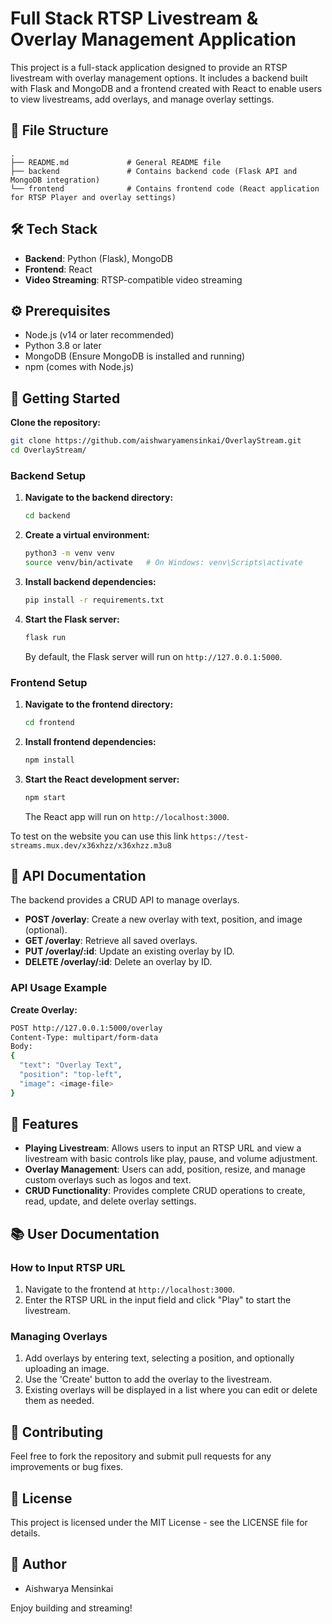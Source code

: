 
# Full Stack RTSP Livestream & Overlay Management Application

This project is a full-stack application designed to provide an RTSP livestream with overlay management options. It includes a backend built with Flask and MongoDB and a frontend created with React to enable users to view livestreams, add overlays, and manage overlay settings.

## 📂 File Structure
```
.
├── README.md             # General README file
├── backend               # Contains backend code (Flask API and MongoDB integration)
└── frontend              # Contains frontend code (React application for RTSP Player and overlay settings)
```

## 🛠️ Tech Stack
- **Backend**: Python (Flask), MongoDB
- **Frontend**: React
- **Video Streaming**: RTSP-compatible video streaming

## ⚙️ Prerequisites
- Node.js (v14 or later recommended)
- Python 3.8 or later
- MongoDB (Ensure MongoDB is installed and running)
- npm (comes with Node.js)

## 🚀 Getting Started

**Clone the repository:**
   ```bash
   git clone https://github.com/aishwaryamensinkai/OverlayStream.git
   cd OverlayStream/
   ```

### Backend Setup
1. **Navigate to the backend directory:**
   ```bash
   cd backend
   ```
2. **Create a virtual environment:**
   ```bash
   python3 -m venv venv
   source venv/bin/activate   # On Windows: venv\Scripts\activate
   ```
3. **Install backend dependencies:**
   ```bash
   pip install -r requirements.txt
   ```
4. **Start the Flask server:**
   ```bash
   flask run
   ```
   By default, the Flask server will run on `http://127.0.0.1:5000`.

### Frontend Setup
1. **Navigate to the frontend directory:**
   ```bash
   cd frontend
   ```
2. **Install frontend dependencies:**
   ```bash
   npm install
   ```
3. **Start the React development server:**
   ```bash
   npm start
   ```
   The React app will run on `http://localhost:3000`.


To test on the website you can use this link `https://test-streams.mux.dev/x36xhzz/x36xhzz.m3u8`

## 📑 API Documentation

The backend provides a CRUD API to manage overlays.

- **POST /overlay**: Create a new overlay with text, position, and image (optional).
- **GET /overlay**: Retrieve all saved overlays.
- **PUT /overlay/:id**: Update an existing overlay by ID.
- **DELETE /overlay/:id**: Delete an overlay by ID.

### API Usage Example
**Create Overlay:**
```bash
POST http://127.0.0.1:5000/overlay
Content-Type: multipart/form-data
Body:
{
  "text": "Overlay Text",
  "position": "top-left",
  "image": <image-file>
}
```

## 🎨 Features

- **Playing Livestream**: Allows users to input an RTSP URL and view a livestream with basic controls like play, pause, and volume adjustment.
- **Overlay Management**: Users can add, position, resize, and manage custom overlays such as logos and text.
- **CRUD Functionality**: Provides complete CRUD operations to create, read, update, and delete overlay settings.

## 📚 User Documentation

### How to Input RTSP URL
1. Navigate to the frontend at `http://localhost:3000`.
2. Enter the RTSP URL in the input field and click "Play" to start the livestream.

### Managing Overlays
1. Add overlays by entering text, selecting a position, and optionally uploading an image.
2. Use the 'Create' button to add the overlay to the livestream.
3. Existing overlays will be displayed in a list where you can edit or delete them as needed.

## 🤝 Contributing

Feel free to fork the repository and submit pull requests for any improvements or bug fixes.

## 📑 License

This project is licensed under the MIT License - see the LICENSE file for details.

## 📝 Author

- Aishwarya Mensinkai

Enjoy building and streaming!
